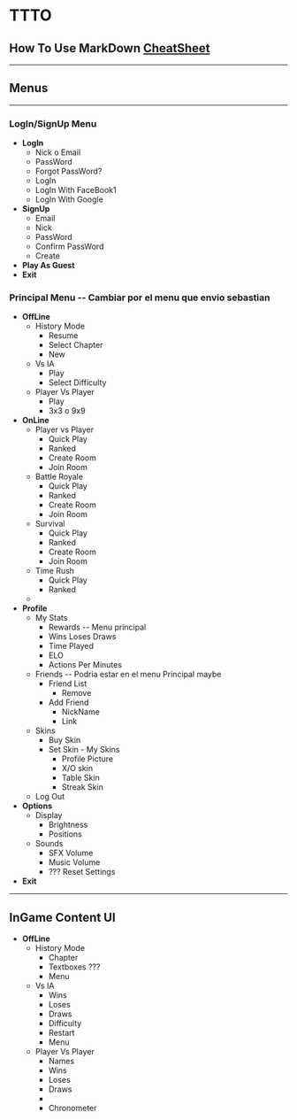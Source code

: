 # TTTO  

## How To Use MarkDown [CheatSheet](https://www.markdownguide.org/cheat-sheet/)

---

## **Menus**

---

### **LogIn/SignUp Menu**

- **LogIn**
  - Nick o Email
  - PassWord
  - Forgot PassWord?
  - LogIn
  - LogIn With FaceBook1
  - LogIn With Google
- **SignUp**
  - Email
  - Nick
  - PassWord
  - Confirm PassWord
  - Create
- **Play As Guest**
- **Exit**

### **Principal Menu** -- Cambiar por el menu que envio sebastian

- **OffLine**
  - History Mode
    - Resume
    - Select Chapter
    - New
  - Vs IA
    - Play
    - Select Difficulty
  - Player Vs Player
    - Play
    - 3x3 o 9x9
- **OnLine**
  - Player vs Player
    - Quick Play
    - Ranked
    - Create Room
    - Join Room
  - Battle Royale
    - Quick Play
    - Ranked
    - Create Room
    - Join Room
  - Survival
    - Quick Play
    - Ranked
    - Create Room
    - Join Room
  - Time Rush
    - Quick Play
    - Ranked
  - 
- **Profile**
  - My Stats
    - Rewards -- Menu principal
    - Wins Loses Draws
    - Time Played
    - ELO
    - Actions Per Minutes
  - Friends -- Podria estar en el menu Principal maybe
    - Friend List
      - Remove
    - Add Friend
      - NickName
      - Link
  - Skins
    - Buy Skin
    - Set Skin - My Skins
      - Profile Picture
      - X/O skin
      - Table Skin
      - Streak Skin
  - Log Out
- **Options**
  - Display
    - Brightness
    - Positions
  - Sounds
    - SFX Volume
    - Music Volume
    - ??? Reset Settings
- **Exit**

---

## InGame Content UI

- **OffLine**
  - History Mode
    - Chapter
    - Textboxes ???
    - Menu
  - Vs IA
    - Wins
    - Loses
    - Draws
    - Difficulty
    - Restart
    - Menu
  - Player Vs Player
    - Names
    - Wins
    - Loses
    - Draws
    -
    - Chronometer
